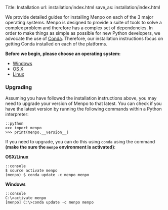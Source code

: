 Title: Installation
url: installation/index.html
save_as: installation/index.html

We provide detailed guides for installing Menpo on each of the 3 major operating
systems. Menpo is designed to provide a suite of tools to solve a complex
problem and therefore has a complex set of dependencies. In order to make
things as simple as possible for new Python developers, we advocate the use
of [Conda](http://conda.pydata.org/). Therefore, our installation instructions
focus on getting Conda installed on each of the platforms.

**Before we begin, please choose an operating system:**

  - [Windows]({filename}/pages/installation/windows/landing.md)
  - [OS X]({filename}/pages/installation/osx/landing.md)
  - [Linux]({filename}/pages/installation/linux/landing.md)

### Upgrading
Assuming you have followed the installation instructions above, you may need
to upgrade your version of Menpo to that latest. You can check if you
have the latest version by running the following commands within a Python
interpreter:

    ::python
    >>> import menpo
    >>> print(menpo.__version__)

If you need to upgrade, you can do this using `conda` using the command **(make
the sure the `menpo` environment is activated)**:

**OSX/Linux**

    ::console
    $ source activate menpo
    (menpo) $ conda update -c menpo menpo

**Windows**

    ::console
    C:\>activate menpo
    [menpo] C:\>conda update -c menpo menpo
